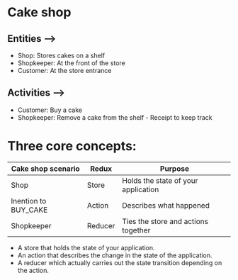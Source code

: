 # Cake shop

## Entities -->

- Shop: Stores cakes on a shelf
- Shopkeeper: At the front of the store
- Customer: At the store entrance

## Activities -->

- Customer: Buy a cake
- Shopkeeper: Remove a cake from the shelf - Receipt to keep track

# Three core concepts:

| Cake shop scenario   | Redux   | Purpose                             |
| -------------------- | ------- | ----------------------------------- |
| Shop                 | Store   | Holds the state of your application |
| Inention to BUY_CAKE | Action  | Describes what happened             |
| Shopkeeper           | Reducer | Ties the store and actions together |

- A store that holds the state of your application.
- An action that describes the change in the state of the application.
- A reducer which actually carries out the state transition depending on the action.
